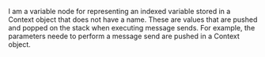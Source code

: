 I am a variable node for representing an  indexed variable stored in a  Context object that does not have a name.  These are values that are pushed and popped on the stack when executing message sends. For example, the parameters neede to perform a message send are pushed in a Context object.
